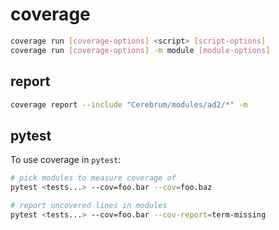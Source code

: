 # coverage

```bash
coverage run [coverage-options] <script> [script-options]
coverage run [coverage-options] -m module [module-options]
```


## report

```bash
coverage report --include "Cerebrum/modules/ad2/*" -m
```


## pytest

To use coverage in `pytest`:

```bash
# pick modules to measure coverage of
pytest <tests...> --cov=foo.bar --cov=foo.baz

# report uncovered lines in modules
pytest <tests...> --cov=foo.bar --cov-report=term-missing
```
